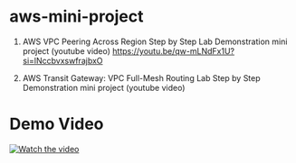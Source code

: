 # aws-mini-project
1. AWS VPC Peering Across Region Step by Step Lab Demonstration mini project (youtube video)
   https://youtu.be/qw-mLNdFx1U?si=lNccbvxswfrajbxO
   
3. AWS Transit Gateway: VPC Full-Mesh Routing Lab Step by Step Demonstration mini project (youtube video)
  # Demo Video

[![Watch the video](https://img.youtube.com/vi/E7cSdAHLWMs/0.jpg)](https://www.youtube.com/watch?v=E7cSdAHLWMs)


